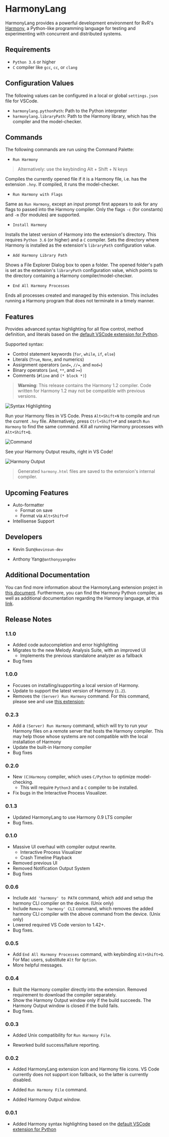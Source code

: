 # HarmonyLang

HarmonyLang provides a powerful development environment for RvR's [Harmony](http://harmony.cs.cornell.edu), a Python-like programming language for testing and experimenting with concurrent and distributed systems.

## Requirements

- `Python 3.6` or higher
- `C` compiler like `gcc`, `cc`, or `clang`

## Configuration Values

The following values can be configured in a local or global `settings.json` file for VSCode.

- `harmonylang.pythonPath`: Path to the Python interpreter
- `harmonylang.libraryPath`: Path to the Harmony library, which has the compiler and the model-checker.

## Commands

The following commands are run using the Command Palette:

- `Run Harmony`

> Alternatively: use the keybinding Alt + Shift + N keys

Compiles the currently opened file if it is a Harmony file, i.e. has the extension `.hny`. If compiled, it runs the model-checker.

- `Run Harmony with Flags`

Same as `Run Harmony`, except an input prompt first appears to ask for any flags to passed into the Harmony compiler. Only the flags `-c` (for constants) and `-m` (for modules) are supported.

- `Install Harmony`

Installs the latest version of Harmony into the extension's directory. This requires `Python 3.6` (or higher) and a `C` compiler. Sets the directory where Harmony is installed as the extension's `libraryPath` configuration value.

- `Add Harmony Library Path`

Shows a File Explorer Dialog box to open a folder. The opened folder's path is set as the extension's `libraryPath` configuration value, which points to the directory containing a Harmony compiler/model-checker.

- `End All Harmony Processes`

Ends all processes created and managed by this extension. This includes running a Harmony program that does not terminate in a timely manner.

## Features

Provides advanced syntax highlighting for all flow control, method definition, and literals based on the [default VSCode extension for Python](https://github.com/microsoft/vscode).

Supported syntax:

- Control statement keywords (`for`, `while`, `if`, `else`)
- Literals (`True`, `None`, and numerics)
- Assignment operators (`and=`, `//=`, and `mod=`)
- Binary operators (`and`, `**`, and `>=`)
- Comments (`#line` and `(* block *)`)

> **Warning**: This release contains the Harmony 1.2 compiler. Code written for Harmony 1.2 may not be compatible with previous versions.

![Syntax Highlighting](images/syntax-example.png)

Run your Harmony files in VS Code. Press `Alt+Shift+N` to compile and run the current `.hny` file. Alternatively, press `Ctrl+Shift+P` and search `Run Harmony` to find the same command. Kill all running Harmony processes with `Alt+Shift+Q`.

![Command](images/command-example.png)

See your Harmony Output results, right in VS Code!

![Harmony Output](images/build-example.gif)

> Generated `harmony.html` files are saved to the extension's internal compiler.

## Upcoming Features

- Auto-formatter
  - Format on save
  - Format via `Alt+Shift+F`
- Intellisense Support

## Developers

- Kevin Sun`@kevinsun-dev`

- Anthony Yang`@anthonyyangdev`

## Additional Documentation

You can find more information about the HarmonyLang extension project in [this document](https://docs.google.com/document/d/16pO-tNLfNebIAuqb_vy_z0dJyIFX_Nb-xYDXRfMqOfE/edit?usp=sharing). Furthermore, you can find the Harmony Python compiler, as well as additional documentation regarding the Harmony language, at this [link](http://harmony.cs.cornell.edu).

## Release Notes

### 1.1.0

- Added code autocompletion and error highlighting
- Migrates to the new Melody Analysis Suite, with an improved UI
  - Implements the previous standalone analyzer as a fallback
- Bug fixes

### 1.0.0

- Focuses on installing/supporting a local version of Harmony.
- Update to support the latest version of Harmony (`1.2`).
- Removes the `(Server) Run Harmony` command. For this command, please see and use [this extension](https://marketplace.visualstudio.com/items?itemName=kevinsun-dev-cornell.harmonylang-lite);

### 0.2.3

- Add a `(Server) Run Harmony` command, which will try to run your Harmony files on a remote server that hosts the Harmony compiler. This may help those whose systems are not compatible with the local installation of Harmony
- Update the built-in Harmony compiler
- Bug fixes

### 0.2.0

- New `(C)Harmony` compiler, which uses `C/Python` to optimize model-checking.
  - This will require `Python3` and a `C` compiler to be installed.
- Fix bugs in the Interactive Process Visualizer.

### 0.1.3

- Updated HarmonyLang to use Harmony 0.9 LTS compiler
- Bug fixes.

### 0.1.0

- Massive UI overhaul with compiler output rewrite.
  - Interactive Process Visualizer
  - Crash Timeline Playback
- Removed previous UI
- Removed Notification Output System
- Bug fixes

### 0.0.6

- Include `Add 'harmony' to PATH` command, which add and setup the harmony CLI compiler on the device. (Unix only)
- Include `Remove 'harmony' CLI` command, which removes the added harmony CLI compiler with the above command from the device. (Unix only)
- Lowered required VS Code version to 1.42+.
- Bug fixes.

### 0.0.5

- Add `End All Harmony Processes` command, with keybinding `Alt+Shift+Q`. For Mac users, substitute `Alt` for `Option`.
- More helpful messages.

### 0.0.4

- Built the Harmony compiler directly into the extension. Removed requirement to download the compiler separately.
- Show the Harmony Output window only if the build succeeds. The Harmony Output window is closed if the build fails.
- Bug fixes.

### 0.0.3

- Added Unix compatibility for `Run Harmony File`.

- Reworked build success/failure reporting.

### 0.0.2

- Added HarmonyLang extension icon and Harmony file icons. VS Code currently does not support icon fallback, so the latter is currently disabled.

- Added `Run Harmony File` command.

- Added Harmony Output window.

### 0.0.1

- Added Harmony syntax highlighting based on the [default VSCode extension for Python](https://github.com/microsoft/vscode)
